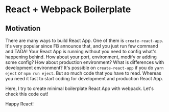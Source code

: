 # React + Webpack Boilerplate

## Motivation
There are many ways to build React App. One of them is `create-react-app`. It's very popular since FB announce that, and you just run few command and TADA! Your React App is running without you need to config what's happening behind. How about your port, environment, modify or adding some config? How about production environment? What is differences with development environment? It's possible on `create-react-app` if you do `yarn eject` or `npm run eject`. But so much code that you have to read. Whereas you need it fast to start coding for development and production React App.

Here, I try to create minimal boilerplate React App with webpack. Let's check this code out!

Happy React!